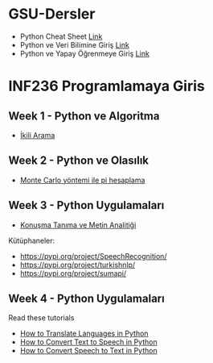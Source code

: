 # GSU-Dersler

 - Python Cheat Sheet [Link](http://ehmatthes.github.io/pcc/cheatsheets/README.html)
 - Python ve Veri Bilimine Giriş [Link](https://github.com/uzay00/KaVe-Egitim/tree/master/VeriBilimi)
 - Python ve Yapay Öğrenmeye Giriş [Link](https://github.com/kaveai/veribilimiyazokulu)


# INF236 Programlamaya Giris

##  Week 1 - Python ve Algoritma
 - [İkili Arama](https://github.com/uzay00/GSU-Dersler/blob/main/INF236%20Programlama%20Uygulamalar%C4%B1/GSU_INF236_Ders_1.ipynb)


## Week 2 - Python ve Olasılık
 - [Monte Carlo yöntemi ile pi hesaplama](https://github.com/uzay00/GSU-Dersler/blob/main/INF236%20Programlama%20Uygulamalar%C4%B1/Ders%202%20-%20Olas%C4%B1l%C4%B1k.ipynb)


## Week 3 - Python Uygulamaları
 - [Konuşma Tanıma ve Metin Analitiği](https://github.com/uzay00/GSU-Dersler/blob/main/INF236%20Programlama%20Uygulamalar%C4%B1/Ses%20Tanima.ipynb)

Kütüphaneler: 
 - https://pypi.org/project/SpeechRecognition/
 - https://pypi.org/project/turkishnlp/
 - https://pypi.org/project/sumapi/


## Week 4 - Python Uygulamaları

Read these tutorials
 - [How to Translate Languages in Python](https://www.thepythoncode.com/article/translate-text-in-python)
 - [How to Convert Text to Speech in Python](https://www.thepythoncode.com/article/convert-text-to-speech-in-python)
 - [How to Convert Speech to Text in Python](https://www.thepythoncode.com/article/using-speech-recognition-to-convert-speech-to-text-python)
